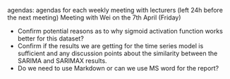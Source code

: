 agendas: agendas for each weekly meeting with lecturers (left 24h before the next meeting)
Meeting with Wei on the 7th April (Friday)
 - Confirm potential reasons as to why sigmoid activation function works better for this dataset?
 - Confirm if the results we are getting for the time series model is sufficient and any discussion points about the similarity between the SARIMA and SARIMAX results. 
 - Do we need to use Markdown or can we use MS word for the report?
